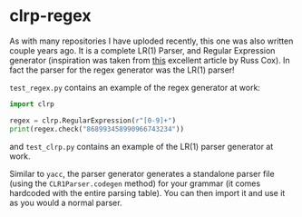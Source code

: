 # clrp-regex
As with many repositories I have uploded recently, this one was also written couple years ago. It is a complete LR(1) Parser, and Regular Expression generator (inspiration was taken from [this][1] excellent article by Russ Cox). In fact the parser for the regex generator was the LR(1) parser!

`test_regex.py` contains an example of the regex generator at work:
```python
import clrp

regex = clrp.RegularExpression(r"[0-9]+")
print(regex.check("868993458990966743234"))
```

and `test_clrp.py` contains an example of the LR(1) parser generator at work.

Similar to `yacc`, the parser generator generates a standalone parser file (using the `CLR1Parser.codegen` method) for your grammar (it comes hardcoded with the entire parsing table). You can then import it and use it as you would a normal parser.

[1]: https://swtch.com/~rsc/regexp/regexp1.html
